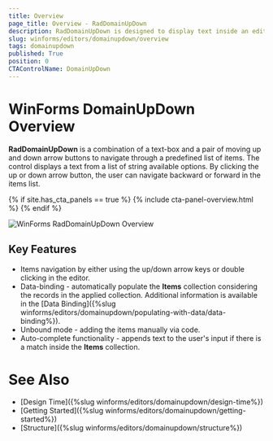 ```yaml
---
title: Overview
page_title: Overview - RadDomainUpDown
description: RadDomainUpDown is designed to display text inside an editor like a text-box and sets a text string from a list of choices. 
slug: winforms/editors/domainupdown/overview
tags: domainupdown
published: True
position: 0 
CTAControlName: DomainUpDown
---
```


# WinForms DomainUpDown Overview
 
**RadDomainUpDown** is a combination of a text-box and a pair of moving up and down arrow buttons to navigate through a predefined list of items. The control displays a text from a list of string available options. By clicking the up or down arrow button, the user can navigate backward or forward in the items list.

{% if site.has_cta_panels == true %}
{% include cta-panel-overview.html %}
{% endif %}

![WinForms RadDomainUpDown Overview](images/domainupdown-overview001.gif)

## Key Features

* Items navigation by either using the up/down arrow keys or double clicking in the editor.
* Data-binding - automatically populate the **Items** collection considering the records in the applied collection. Additional information is available in the [Data Binding]({%slug winforms/editors/domainupdown/populating-with-data/data-binding%}).
* Unbound mode - adding the items manually via code.
* Auto-complete functionality - appends text to the user's input if there is a match inside the **Items** collection.


# See Also

* [Design Time]({%slug winforms/editors/domainupdown/design-time%}) 
* [Getting Started]({%slug winforms/editors/domainupdown/getting-started%})
* [Structure]({%slug winforms/editors/domainupdown/structure%})
